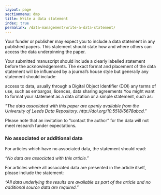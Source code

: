```yaml
---
layout: page
sectionmenu: dmp
title: Write a data statement
index: true
permalink: /data-management/write-a-data-statement/
---
```


Your funder or publisher may expect you to include a data statement in any published papers. This statement should state how and where others can access the data underpinning the paper.

Your submitted manuscript should include a clearly labelled statement before the acknowledgements. The exact format and placement of the data statement will be influenced by a journal’s house style but generally any statement should include:

access to data, usually through a Digital Object Identifier (DOI)
any terms of use, such as embargos, licences, data sharing agreements
You might want to format your statement as a data citation or a simple statement, such as: 

*"The data associated with this paper are openly available from the University of Leeds Data Repository. http<nolink>://doi.org/10.5518/5678abcd.”*

Please note that an invitation to “contact the author” for the data will not meet research funder expectations.

### No associated or additional data
For articles which have no associated data, the statement should read:

*“No data are associated with this article.”*

For articles where all associated data are presented in the article itself, please include the statement:

*“All data underlying the results are available as part of the article and no additional source data are required.”*
